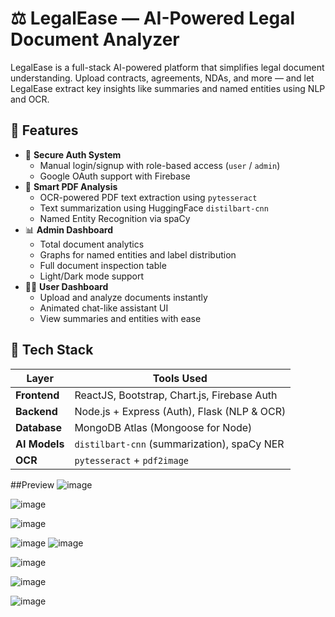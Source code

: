 # ⚖️ LegalEase — AI-Powered Legal Document Analyzer

LegalEase is a full-stack AI-powered platform that simplifies legal document understanding. Upload contracts, agreements, NDAs, and more — and let LegalEase extract key insights like summaries and named entities using NLP and OCR.

## 🌟 Features

- 🔐 **Secure Auth System**
  - Manual login/signup with role-based access (`user` / `admin`)
  - Google OAuth support with Firebase
- 📄 **Smart PDF Analysis**
  - OCR-powered PDF text extraction using `pytesseract`
  - Text summarization using HuggingFace `distilbart-cnn`
  - Named Entity Recognition via spaCy
- 📊 **Admin Dashboard**
  - Total document analytics
  - Graphs for named entities and label distribution
  - Full document inspection table
  - Light/Dark mode support
- 🧑‍💼 **User Dashboard**
  - Upload and analyze documents instantly
  - Animated chat-like assistant UI
  - View summaries and entities with ease

## 🧰 Tech Stack

| Layer         | Tools Used                                      |
| ------------- | ----------------------------------------------- |
| **Frontend**  | ReactJS, Bootstrap, Chart.js, Firebase Auth     |
| **Backend**   | Node.js + Express (Auth), Flask (NLP & OCR)     |
| **Database**  | MongoDB Atlas (Mongoose for Node)               |
| **AI Models** | `distilbart-cnn` (summarization), spaCy NER     |
| **OCR**       | `pytesseract` + `pdf2image`                     |

##Preview 
![image](https://github.com/user-attachments/assets/80a4f67d-3574-4252-a78d-49fb203b5188)

![image](https://github.com/user-attachments/assets/cdc4aa7a-26a7-43b0-a98b-de980266353e)

![image](https://github.com/user-attachments/assets/fd1bbf97-c155-448a-9ec5-c5917d263438)

![image](https://github.com/user-attachments/assets/fcb68c97-f1bb-42c2-8efb-33ceddb0e565)
![image](https://github.com/user-attachments/assets/d31b43eb-eafe-4b56-9cae-10a7bd0066b6)

![image](https://github.com/user-attachments/assets/e266bb83-7277-4f31-9039-15bbe7e62110)

![image](https://github.com/user-attachments/assets/de033d49-18c5-455f-8607-92dae40cb6e2)

![image](https://github.com/user-attachments/assets/944c11d9-6f54-4542-9707-47336d9b4e01)







